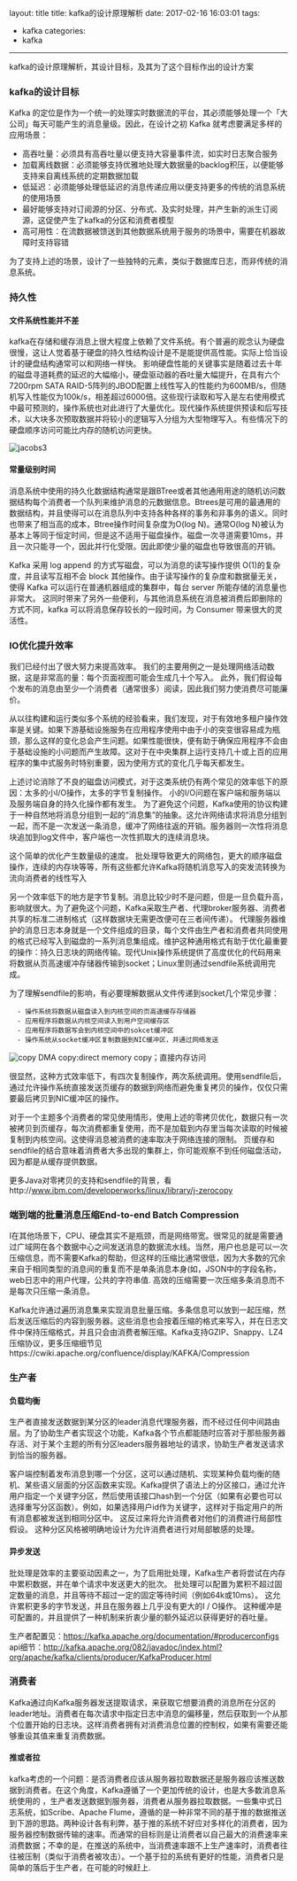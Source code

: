 layout: title
title: kafka的设计原理解析
date: 2017-02-16 16:03:01
tags:
- kafka
categories:
- kafka
---

kafka的设计原理解析，其设计目标，及其为了这个目标作出的设计方案
<!-- more -->

### kafka的设计目标
Kafka 的定位是作为一个统一的处理实时数据流的平台，其必须能够处理一个「大公司」每天可能产生的消息量级。因此，在设计之初 Kafka 就考虑要满足多样的应用场景：

- 高吞吐量：必须具有高吞吐量以便支持大容量事件流，如实时日志聚合服务
- 加载离线数据：必须能够支持优雅地处理大数据量的backlog积压，以便能够支持来自离线系统的定期数据加载
- 低延迟：必须能够处理低延迟的消息传递应用以便支持更多的传统的消息系统的使用场景
- 最好能够支持对订阅源的分区、分布式、及实时处理，并产生新的派生订阅源，这促使产生了kafka的分区和消费者模型
- 高可用性：在流数据被馈送到其他数据系统用于服务的场景中，需要在机器故障时支持容错

为了支持上述的场景，设计了一些独特的元素，类似于数据库日志，而非传统的消息系统。

### 持久性
#### 文件系统性能并不差
kafka在存储和缓存消息上很大程度上依赖了文件系统。有个普遍的观念认为硬盘很慢，这让人觉着基于硬盘的持久性结构设计是不是能提供高性能。实际上恰当设计的硬盘结构通常可以和网络一样快。
影响硬盘性能的关键事实是随着过去十年的磁盘寻道耗费的延迟的大幅缩小，硬盘驱动器的吞吐量大幅提升，在具有六个7200rpm SATA RAID-5阵列的JBOD配置上线性写入的性能约为600MB/s，但随机写入性能仅为100k/s，相差超过6000倍。这些现行读取和写入是左右使用模式中最可预测的，操作系统也对此进行了大量优化。现代操作系统提供预读和后写技术，以大块多次预取数据并将较小的逻辑写入分组为大型物理写入。有些情况下的硬盘顺序访问可能比内存的随机访问更快。

![jacobs3](http://deliveryimages.acm.org/10.1145/1570000/1563874/jacobs3.jpg)

#### 常量级别时间
消息系统中使用的持久化数据结构通常是跟BTree或者其他通用用途的随机访问数据结构每个消费者一个队列来维护消息的元数据信息。Btrees是可用的最通用的数据结构，并且使得可以在消息队列中支持各种各样的事务和非事务的语义。同时也带来了相当高的成本，Btree操作时间复杂度为O(log N)。通常O(log N)被认为基本上等同于恒定时间，但是这不适用于磁盘操作。磁盘一次寻道需要10ms，并且一次只能寻一个，因此并行化受限。因此即使少量的磁盘也导致很高的开销。

Kafka 采用 log append 的方式写磁盘，可以为消息的读写操作提供 O(1)的复杂度，并且读写互相不会 block 其他操作。由于读写操作的复杂度和数据量无关，使得 Kafka 可以运行在普通机器组成的集群中，每台 server 所能存储的消息量也非常大。
这同时带来了另外一些便利，与其他消息系统在消息被消费后即删除的方式不同，kafka 可以将消息保存较长的一段时间，为 Consumer 带来很大的灵活性。

### IO优化提升效率

我们已经付出了很大努力来提高效率。 我们的主要用例之一是处理网络活动数据，这是非常高的量：每个页面视图可能会生成几十个写入。 此外，我们假设每个发布的消息由至少一个消费者（通常很多）阅读，因此我们努力使消费尽可能廉价。

从以往构建和运行类似多个系统的经验看来，我们发现，对于有效地多租户操作效率是关键。如果下游基础设施服务在应用程序使用中由于小的突变很容易成为瓶颈，那么这样的变化总会产生问题。如果性能很快，便有助于确保应用程序不会由于基础设施的小问题而产生故障。这对于在中央集群上运行支持几十或上百的应用程序的集中式服务时特别重要，因为使用方式的变化几乎每天都发生。

上述讨论消除了不良的磁盘访问模式，对于这类系统仍有两个常见的效率低下的原因：太多的小I/O操作，太多的字节复制操作。
小的I/O问题在客户端和服务端以及服务端自身的持久化操作都有发生。
为了避免这个问题，Kafka使用的协议构建于一种自然地将消息分组到一起的“消息集”的抽象。这允许网络请求将消息分组到一起，而不是一次发送一条消息，缓冲了网络往返的开销。服务器则一次性将消息块追加到log文件中，客户端也一次性抓取大的连续消息块。

这个简单的优化产生数量级的速度。 批处理导致更大的网络包，更大的顺序磁盘操作，连续的内存块等等，所有这些都允许Kafka将随机消息写入的突发流转换为流向消费者的线性写入

另一个效率低下的地方是字节复制。消息比较少时不是问题，但是一旦负载升高，影响就很大。为了避免这个问题，Kafka采取生产者、代理broker服务器、消费者共享的标准二进制格式（这样数据块无需更改便可在三者间传递）。
代理服务器维护的消息日志本身就是一个文件组成的目录，每个文件由生产者和消费者共同使用的格式已经写入到磁盘的一系列消息集组成。维护这种通用格式有助于优化最重要的操作：持久日志块的网络传输。现代Unix操作系统提供了高度优化的代码用来将数据从页高速缓冲存储器传输到socket；Linux里则通过sendfile系统调用完成。

为了理解sendfile的影响，有必要理解数据从文件传递到socket几个常见步骤：
```
  - 操作系统将数据从磁盘读入到内核空间的页高速缓存存储器
  - 应用程序将数据从内核空间读入到用户空间缓存区
  - 应用程序将数据写会到内核空间中的sokcet缓冲区
  - 操作系统从socket缓冲区复制数据到NIC缓冲区，并通过网络发送
```
  ![copy](https://www.ibm.com/developerworks/linux/library/j-zerocopy/figure1.gif)
  DMA copy:direct memory copy；直接内存访问

很显然，这种方式效率低下，有四次复制操作，两次系统调用。使用sendfile后，通过允许操作系统直接发送页缓存的数据到网络而避免重复拷贝的操作，仅仅只需要最后拷贝到NIC缓冲区的操作。

对于一个主题多个消费者的常见使用情形，使用上述的零拷贝优化，数据只有一次被拷贝到页缓存，每次消费都重复使用，而不是加载到内存里当每次读取的时候被复制到内核空间。这使得消息被消费的速率取决于网络连接的限制。
页缓存和sendfile的结合意味着消费者大多出现的集群上，你可能观察不到任何磁盘活动，因为都是从缓存提供数据。

更多Java对零拷贝的支持和sendfile的背景，看http://www.ibm.com/developerworks/linux/library/j-zerocopy

### 端到端的批量消息压缩End-to-end Batch Compression

I在其他场景下，CPU、硬盘其实不是瓶颈，而是网络带宽。很常见的就是需要通过广域网在各个数据中心之间发送消息的数据流水线。当然，用户也总是可以一次压缩信息，而不需要Kafka的帮助，但这样的压缩比通常很低，因为大多数的冗余来自于相同类型的消息间的重复而不是单条消息本身(如，JSON中的字段名称，web日志中的用户代理，公共的字符串值. 高效的压缩需要一次压缩多条消息而不是每次只压缩一条消息。

Kafka允许通过遍历消息集来实现消息批量压缩。多条信息可以放到一起压缩，然后发送压缩后的内容到服务器。这些消息也会按着压缩的格式来写入，并在日志文件中保持压缩格式，并且只会由消费者解压缩。Kafka支持GZIP、Snappy、LZ4压缩协议，更多压缩细节见https://cwiki.apache.org/confluence/display/KAFKA/Compression

### 生产者

#### 负载均衡
生产者直接发送数据到某分区的leader消息代理服务器，而不经过任何中间路由层。为了协助生产者实现这个功能，Kafka各个节点都能随时应答对于那些服务器存活、对于某个主题的所有分区leaders服务器地址的请求，协助生产者发送请求到恰当的服务器。

客户端控制着发布消息到哪一个分区，这可以通过随机、实现某种负载均衡的随机、某些语义层面的分区函数来实现。Kafka提供了语法上的分区接口，通过允许用户指定一个关键字分区，然后使用该接口hash到一个分区（如果有必要也可以选择重写分区函数）。例如，如果选择用户id作为关键字，这样对于指定用户的所有消息都被发送到相同分区中。 这反过来将允许消费者对他们的消费进行局部性假设。 这种分区风格被明确地设计为允许消费者进行对局部敏感的处理。

#### 异步发送
批处理是效率的主要驱动因素之一，为了启用批处理，Kafka生产者将尝试在内存中累积数据，并在单个请求中发送更大的批次。 批处理可以配置为累积不超过固定数量的消息，并且等待不超过一定的固定等待时间（例如64k或10ms）。 这允许累积更多的字节发送，并且在服务器上几乎没有更大的I / O操作。 这种缓冲是可配置的，并且提供了一种机制来折衷少量的额外延迟以获得更好的吞吐量。

生产者配置见：https://kafka.apache.org/documentation/#producerconfigs
api细节：http://kafka.apache.org/082/javadoc/index.html?org/apache/kafka/clients/producer/KafkaProducer.html

### 消费者
Kafka通过向Kafka服务器发送提取请求，来获取它想要消费的消息所在分区的leader地址。消费者在每次请求中指定日志中消息的偏移量，然后获取到一个从那个位置开始的日志块。这样消费者拥有对消费消息位置的控制权，如果有需要还能够重设其值来重复消费数据。

#### 推或者拉

kafka考虑的一个问题：是否消费者应该从服务器拉取数据还是服务器应该推送数据到消费者。在这个角度，Kafka遵循了一个更加传统的设计，也是大多数消息系统使用的 ，生产者发送数据到服务器，消费者从服务器拉取数据。一些集中式日志系统，如Scribe、Apache Flume，遵循的是一种非常不同的基于推的数据推送到下游的思路。两种设计各有利弊，基于推的系统不好应对多样化的消费者，因为服务器控制数据传输的速率。而通常的目标则是让消费者以自己最大的消费速率来消费数据；不幸的是，在推送的系统中，当消费速率跟不上生产速率时，消费者往往被压制（类似于消费者被攻击）。一个基于拉的系统有更好的性能，消费者只是简单的落后于生产者，在可能的时候赶上.
